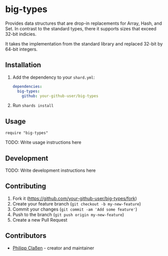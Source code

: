 # big-types

Provides data structures that are drop-in replacements for Array, Hash, and Set.
In contrast to the standard types, there it supports sizes that exceed 32-bit indicies.

It takes the implementation from the standard library and replaced 32-bit by 64-bit integers.

## Installation

1. Add the dependency to your `shard.yml`:

   ```yaml
   dependencies:
     big-types:
       github: your-github-user/big-types
   ```

2. Run `shards install`

## Usage

```crystal
require "big-types"
```

TODO: Write usage instructions here

## Development

TODO: Write development instructions here

## Contributing

1. Fork it (<https://github.com/your-github-user/big-types/fork>)
2. Create your feature branch (`git checkout -b my-new-feature`)
3. Commit your changes (`git commit -am 'Add some feature'`)
4. Push to the branch (`git push origin my-new-feature`)
5. Create a new Pull Request

## Contributors

- [Philipp Claßen](https://github.com/your-github-user) - creator and maintainer
